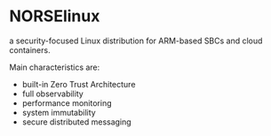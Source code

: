# NORSElinux

a security-focused Linux distribution for ARM-based SBCs and cloud containers.

Main characteristics are:
- built-in Zero Trust Architecture
- full observability
- performance monitoring
- system immutability
- secure distributed messaging
